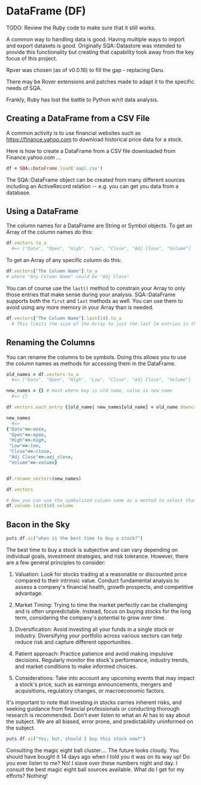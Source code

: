 # DataFrame (DF)

TODO: Review the Ruby code to make sure that it still works.

A common way to handling data is good.  Having multiple ways to import and export datasets is good.  Originally SQA::Datastore was intended to provide this functionality but creating that capability took away from the key focus of this project.

Rpver was chosen )as of v0.0.16) to fill the gap - replacing Daru.

There may be Rover extensions and patches made to adapt it to the specific needs of SQA.

Frankly, Ruby has lost the battle to Python w/r/t data analysis.


## Creating a DataFrame from a CSV File

A common activity is to use financial websites such as https://finance.yahoo.com to download historical price data for a stock.

Here is how to create a DataFrame from a CSV file downloaded from Finance.yahoo.com ...

```ruby
df = SQA::DataFrame.load('aapl.csv')
```

The SQA::DataFrame object can be created from many different sources including an ActiveRecord relation -- e.g. you can get you data from a database.

## Using a DataFrame

The column names for a DataFrame are String or Symbol objects.  To get an Array of the column names do this:

```ruby
df.vectors.to_a
  #=> ["Date", "Open", "High", "Low", "Close", "Adj Close", "Volume"]
```

To get an Array of any specific column do this:

```ruby
df.vectors["The Column Name"].to_a
# where "Any Column Name" could be "Adj Close"

```

You can of course use the `last()` method to constrain your Array to only those entries that make sense during your analysis.  SQA::DataFrame supports both the `first` and `last` methods as well.  You can use them to avoid using any more memory in your Array than is needed.

```ruby
df.vectors["The Column Name"].last(14).to_a
  # This limits the size of the Array to just the last 14 entries in the DataFrame
```

## Renaming the Columns

You can rename the columns to be symbols.  Doing this allows you to use the column names as methods for accessing them in the DataFrame.

```ruby
old_names = df.vectors.to_a
  #=> ["Date", "Open", "High", "Low", "Close", "Adj Close", "Volume"]

new_names = {} # Hash where key is old name, value is new name
  #=> {}

df.vectors.each_entry {|old_name| new_names[old_name] = old_name.downcase.gsub(' ','_').to_sym}

new_names
  #=>
{"Date"=>:date,
 "Open"=>:open,
 "High"=>:high,
 "Low"=>:low,
 "Close"=>:close,
 "Adj Close"=>:adj_close,
 "Volume"=>:volume}


df.rename_vectors(new_names)

df.vectors

# Now you can use the symbolized column name as a method to select that column
df.volume.last(14).volume
```

## Bacon in the Sky

```ruby
puts df.ai("when is the best time to buy a stock?")
```
The best time to buy a stock is subjective and can vary depending on individual goals, investment strategies, and risk tolerance. However, there are a few general principles to consider:

1. Valuation: Look for stocks trading at a reasonable or discounted price compared to their intrinsic value. Conduct fundamental analysis to assess a company's financial health, growth prospects, and competitive advantage.

2. Market Timing: Trying to time the market perfectly can be challenging and is often unpredictable. Instead, focus on buying stocks for the long term, considering the company's potential to grow over time.

3. Diversification: Avoid investing all your funds in a single stock or industry. Diversifying your portfolio across various sectors can help reduce risk and capture different opportunities.

4. Patient approach: Practice patience and avoid making impulsive decisions. Regularly monitor the stock's performance, industry trends, and market conditions to make informed choices.

5. Considerations: Take into account any upcoming events that may impact a stock's price, such as earnings announcements, mergers and acquisitions, regulatory changes, or macroeconomic factors.

It's important to note that investing in stocks carries inherent risks, and seeking guidance from financial professionals or conducting thorough research is recommended.  Don't ever listen to what an AI has to say about the subject.  We are all biased, error prone, and predictability uninformed on the subject.


```ruby
puts df.ai("Yes; but, should I buy this stock now?")
```
Consulting the magic eight ball cluster.... The future looks cloudy.  You should have bought it 14 days ago when I told you it was on its way up!  Do you ever listen to me?  No!  I slave over these numbers night and day.  I consult the best magic eight ball sources available.  What do I get for my efforts?  Nothing!

